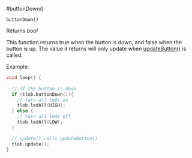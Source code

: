 #buttonDown()

`buttonDown()`

Returns *bool*

This function returns true when the button is down, and false when the button is up. The value it returns will only update when [updateButton()](updateButton) is called.

Example:

```cpp
void loop() {
  
  // if the button is down
  if (tlob.buttonDown()){
    // turn all leds on
    tlob.ledAll(HIGH);
  } else {
    // turn all leds off
    tlob.ledAll(LOW);
  }

  // update() calls updateButton()
  tlob.update();
}
```
